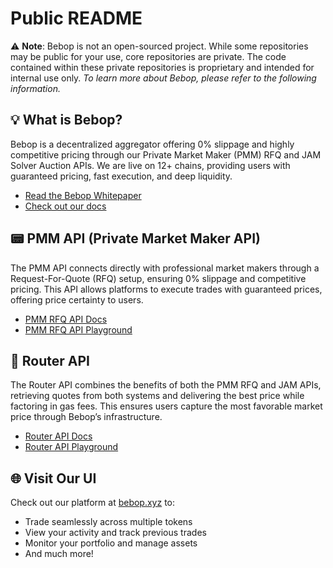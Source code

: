 # Public README

⚠️ **Note**:  Bebop is not an open-sourced project. While some repositories may be public for your use, core repositories are private. The code contained within these private repositories is proprietary and intended for internal use only. 
_To learn more about Bebop, please refer to the following information._

## 💡 What is Bebop?
Bebop is a decentralized aggregator offering 0% slippage and highly competitive pricing through our Private Market Maker (PMM) RFQ and JAM Solver Auction APIs. We are live on 12+ chains, providing users with guaranteed pricing, fast execution, and deep liquidity.

- [Read the Bebop Whitepaper](https://github.com/bebop-dex/jam-whitepaper)  
- [Check out our docs](https://docs.bebop.xyz/bebop)

## 📟 PMM API (Private Market Maker API)
The PMM API connects directly with professional market makers through a Request-For-Quote (RFQ) setup, ensuring 0% slippage and competitive pricing. This API allows platforms to execute trades with guaranteed prices, offering price certainty to users.

- [PMM RFQ API Docs](https://docs.bebop.xyz/bebop/bebop-api-pmm-rfq/pmm-rfq-api-intro)  
- [PMM RFQ API Playground](https://api.bebop.xyz/pmm/ethereum/docs)

## 🔀 Router API
The Router API combines the benefits of both the PMM RFQ and JAM APIs, retrieving quotes from both systems and delivering the best price while factoring in gas fees. This ensures users capture the most favorable market price through Bebop’s infrastructure.

- [Router API Docs](https://docs.bebop.xyz/bebop/bebop-api-router/router-api-introduction)  
- [Router API Playground](https://api.bebop.xyz/router/ethereum/docs)

## 🌐 Visit Our UI
Check out our platform at [bebop.xyz](https://bebop.xyz) to:
- Trade seamlessly across multiple tokens  
- View your activity and track previous trades  
- Monitor your portfolio and manage assets  
- And much more!
